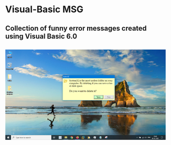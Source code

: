 # Visual-Basic MSG

<h2>Collection of funny error messages created using Visual Basic 6.0 <h2>
  
  <img src="img_MSG.jpg">

